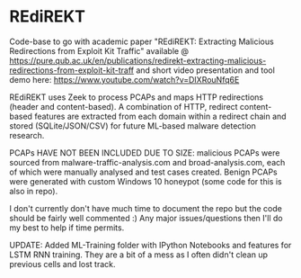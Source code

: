 # REdiREKT
Code-base to go with academic paper "REdiREKT: Extracting Malicious Redirections from Exploit Kit Traffic" available @ https://pure.qub.ac.uk/en/publications/redirekt-extracting-malicious-redirections-from-exploit-kit-traff and short video presentation and tool demo here: https://www.youtube.com/watch?v=DIXRouNfq6E

REdiREKT uses Zeek to process PCAPs and maps HTTP redirections (header and content-based). A combination of HTTP, redirect content-based features are extracted from each domain within a redirect chain and stored (SQLite/JSON/CSV) for future ML-based malware detection research.

PCAPs HAVE NOT BEEN INCLUDED DUE TO SIZE: malicious PCAPs were sourced from malware-traffic-analysis.com and broad-analysis.com, each of which were manually analysed and test cases created. Benign PCAPs were generated with custom Windows 10 honeypot (some code for this is also in repo).

I don't currently don't have much time to document the repo but the code should be fairly well commented :) Any major issues/questions then I'll do my best to help if time permits.

UPDATE: Added ML-Training folder with IPython Notebooks and features for LSTM RNN training. They are a bit of a mess as I often didn't clean up previous cells and lost track.